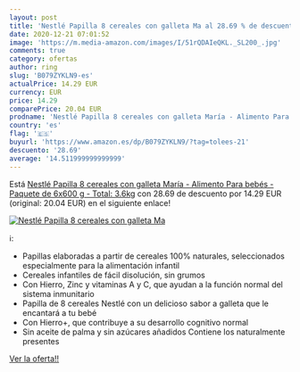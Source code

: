 ```yaml
---
layout: post
title: 'Nestlé Papilla 8 cereales con galleta Ma al 28.69 % de descuento'
date: 2020-12-21 07:01:52
image: 'https://m.media-amazon.com/images/I/51rQDAIeQKL._SL200_.jpg'
comments: true
category: ofertas
author: ring
slug: 'B079ZYKLN9-es'
actualPrice: 14.29 EUR
currency: EUR
price: 14.29
comparePrice: 20.04 EUR
prodname: 'Nestlé Papilla 8 cereales con galleta María - Alimento Para bebés - Paquete de 6x600 g - Total: 3.6kg'
country: 'es'
flag: '🇪🇸'
buyurl: 'https://www.amazon.es/dp/B079ZYKLN9/?tag=tolees-21'
descuento: '28.69'
average: '14.511999999999999'
---
```


Está [Nestlé Papilla 8 cereales con galleta María - Alimento Para bebés - Paquete de 6x600 g - Total: 3.6kg](https://www.amazon.es/dp/B079ZYKLN9/?tag=tolees-21) con 28.69 de descuento por 14.29 EUR (original: 20.04 EUR) en el siguiente enlace!

[![Nestlé Papilla 8 cereales con galleta Ma](https://m.media-amazon.com/images/I/51rQDAIeQKL._SL200_.jpg)](https://www.amazon.es/dp/B079ZYKLN9/?tag=tolees-21)

ℹ️:

- Papillas elaboradas a partir de cereales 100% naturales, seleccionados especialmente para la alimentación infantil
- Cereales infantiles de fácil disolución, sin grumos
- Con Hierro, Zinc y vitaminas A y C, que ayudan a la función normal del sistema inmunitario
- Papilla de 8 cereales Nestlé con un delicioso sabor a galleta que le encantará a tu bebé
- Con Hierro+, que contribuye a su desarrollo cognitivo normal
- Sin aceite de palma y sin azúcares añadidos Contiene los naturalmente presentes

[Ver la oferta!!](https://www.amazon.es/dp/B079ZYKLN9/?tag=tolees-21)
